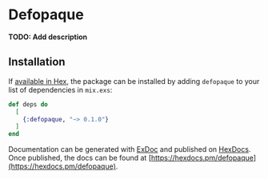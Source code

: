 # Defopaque

**TODO: Add description**

## Installation

If [available in Hex](https://hex.pm/docs/publish), the package can be installed
by adding `defopaque` to your list of dependencies in `mix.exs`:

```elixir
def deps do
  [
    {:defopaque, "~> 0.1.0"}
  ]
end
```

Documentation can be generated with [ExDoc](https://github.com/elixir-lang/ex_doc)
and published on [HexDocs](https://hexdocs.pm). Once published, the docs can
be found at [https://hexdocs.pm/defopaque](https://hexdocs.pm/defopaque).


